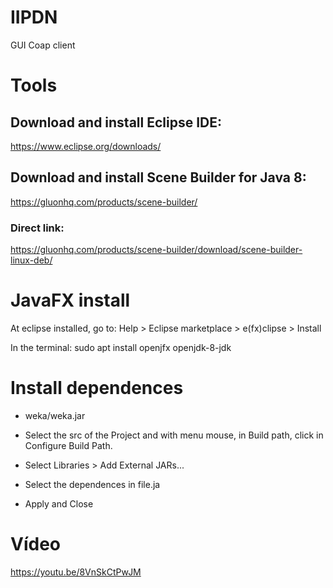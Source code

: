 # IIPDN
GUI Coap client


# Tools
## Download and install Eclipse IDE:
https://www.eclipse.org/downloads/

## Download and install Scene Builder for Java 8:
https://gluonhq.com/products/scene-builder/

### Direct link:
https://gluonhq.com/products/scene-builder/download/scene-builder-linux-deb/

# JavaFX install
At eclipse installed, go to:
 Help > Eclipse marketplace > e(fx)clipse > Install

In the terminal:
 sudo apt install openjfx openjdk-8-jdk

# Install dependences
- weka/weka.jar

- Select the src of the Project and with menu mouse, in Build path, click in Configure Build Path.
- Select Libraries > Add External JARs...
- Select the dependences in file.ja
- Apply and Close

# Vídeo
https://youtu.be/8VnSkCtPwJM

